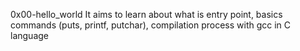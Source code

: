 0x00-hello_world	It aims to learn about what is entry point, basics commands (puts, printf, putchar), compilation process with gcc in C language
